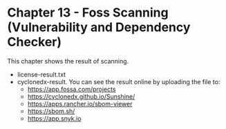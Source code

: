 # Chapter 13 - Foss Scanning (Vulnerability and Dependency Checker)
This chapter shows the result of scanning.
- license-result.txt
- cyclonedx-result. You can see the result online by uploading the file to:
  - https://app.fossa.com/projects 
  - https://cyclonedx.github.io/Sunshine/ 
  - https://apps.rancher.io/sbom-viewer
  - https://sbom.sh/ 
  - https://app.snyk.io 